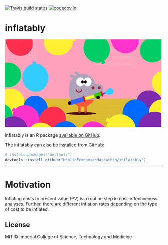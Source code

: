 
<!-- README.md is generated from README.Rmd. Please edit that file -->

[![Travis build
status](https://travis-ci.org/HealthEconomicsHackathon/inflatably.svg?branch=use_travis)](https://travis-ci.org/HealthEconomicsHackathon/inflatably)
[![codecov.io](https://codecov.io/github/HealthEconomicsHackathon/inflatably/coverage.svg?branch=master)](https://codecov.io/github/HealthEconomicsHackathon/inflatably?branch=master)

# inflatably

![Alt Text](giphy.gif)

inflatably is an R package [available on
GitHub](https://github.com/HealthEconomicsHackathon/inflatably).

The inflatably can also be installed from GitHub:

``` r
# install.packages("devtools")
devtools::install_github("HealthEconomicsHackathon/inflatably")
```

-----

# Motivation

Inflating costs to present value (PV) is a routine step in
cost-effectiveness analyses. Further, there are different inflation
rates depending on the type of cost to be inflated.

## License

MIT © Imperial College of Science, Technology and Medicine
